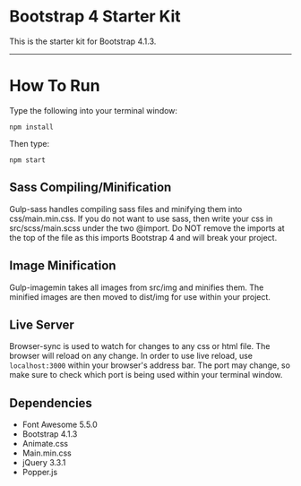 # Bootstrap 4 Starter Kit

This is the starter kit for Bootstrap 4.1.3. 

---

# How To Run
Type the following into your terminal window:
```
npm install
```
Then type:
```
npm start
```

## Sass Compiling/Minification
Gulp-sass handles compiling sass files and minifying them into css/main.min.css. If you do not want to use sass, then write your css in src/scss/main.scss under the two @import. Do NOT remove the imports at the top of the file as this imports Bootstrap 4 and will break your project.

## Image Minification
Gulp-imagemin takes all images from src/img and minifies them. The minified images are then moved to dist/img for use within your project.

## Live Server
Browser-sync is used to watch for changes to any css or html file. The browser will reload on any change. In order to use live reload, use
`localhost:3000` within your browser's address bar. The port may change, so make sure to check which port is being used within your terminal window.

## Dependencies
* Font Awesome 5.5.0
* Bootstrap 4.1.3
* Animate.css
* Main.min.css
* jQuery 3.3.1
* Popper.js